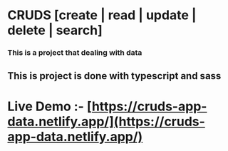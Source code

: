 # CRUDS [create | read | update | delete | search]
### This is a project that dealing with data 

## This is project is done with typescript and sass 


# Live Demo :- [https://cruds-app-data.netlify.app/](https://cruds-app-data.netlify.app/)

